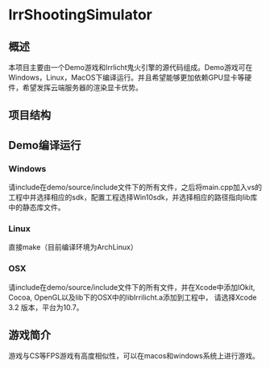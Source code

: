 # IrrShootingSimulator

## 概述
本项目主要由一个Demo游戏和Irrlicht鬼火引擎的源代码组成。Demo游戏可在Windows，Linux，MacOS下编译运行。并且希望能够更加依赖GPU显卡等硬件，希望发挥云端服务器的渲染显卡优势。

## 项目结构

## Demo编译运行
### Windows
请include在demo/source/include文件下的所有文件，之后将main.cpp加入vs的工程中并选择相应的sdk，配置工程选择Win10sdk，并选择相应的路径指向lib库中的静态库文件。

### Linux
直接make（目前编译环境为ArchLinux）

### OSX
请include在demo/source/include文件下的所有文件，并在Xcode中添加IOkit, Cocoa, OpenGL以及lib下的OSX中的libIrrilicht.a添加到工程中，
请选择Xcode 3.2 版本，平台为10.7。

## 游戏简介

游戏与CS等FPS游戏有高度相似性，可以在macos和windows系统上进行游戏。
